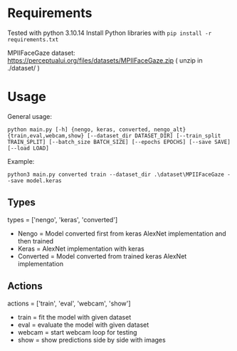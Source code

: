 # Requirements

Tested with python 3.10.14
Install Python libraries with ```pip install -r requirements.txt```

MPIIFaceGaze dataset: https://perceptualui.org/files/datasets/MPIIFaceGaze.zip ( unzip in ./dataset/ )

# Usage

General usage: 

```python main.py [-h] {nengo, keras, converted, nengo_alt} {train,eval,webcam,show} [--dataset_dir DATASET_DIR] [--train_split TRAIN_SPLIT] [--batch_size BATCH_SIZE] [--epochs EPOCHS] [--save SAVE] [--load LOAD]```

Example:

```python3 main.py converted train --dataset_dir .\dataset\MPIIFaceGaze --save model.keras```

## Types
types = ['nengo', 'keras', 'converted']

- Nengo = Model converted first from keras AlexNet implementation and then trained
- Keras = AlexNet implementation with keras
- Converted = Model converted from trained keras AlexNet implementation

## Actions
actions = ['train', 'eval', 'webcam', 'show']

- train = fit the model with given dataset
- eval = evaluate the model with given dataset
- webcam = start webcam loop for testing
- show = show predictions side by side with images
